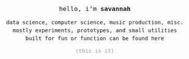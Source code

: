 <div align="center">

<h3 style="font-family: monospace; font-weight: 400;">
hello, i’m <b>savannah</b>
</h3>

<pre style="font-family: monospace; font-size: 14px; line-height: 1.5em;">
data science, computer science, music production, misc.
mostly experiments, prototypes, and small utilities
built for fun or function can be found here
</pre>

<p style="font-family: monospace; color:#999;">(this is it)</p>

</div>
